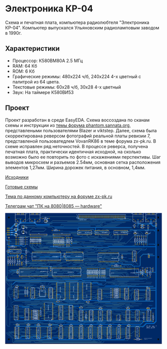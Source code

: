 # Электроника КР-04

Схема и печатная плата, компьютера радиолюбтеля "Электроника КР-04". Компьютер выпускался Ульяновским радиоламповым заводом в 1990г.

## Характеристики
* Процессор: К580ВМ80А 2.5 МГц
* RAM: 64 Кб
* ROM: 6 Кб
* Графические режимы:  480x224 ч/б, 240x224 4-х цветный с палитрой из 64 цвета.
* Текстовые режимы: 60x28 ч/б, 30x28 4-х цветный
* Звук: На таймере К580ВИ53

## Проект
Проект разработан в среде EasyEDA. Схема воссоздана по сканам схемы и инструкции из [темы форума phantom.sannata.org](https://www.phantom.sannata.org/viewtopic.php?f=23&t=6841), представлеными пользователями Blazer и viktstep.
Далее, схема была скорректирована реверсом фотографий реальной платы ревизии 7, представленой пользоватедлем VovanRK86 в теме форума zx-pk.ru.
В схеме исправлен ряд неточностей. В процессе реверса, получена печатная плата, практически идентичная исходной, на сколько возможно было ее повторить по фото с искажениями перспективы.
Шаг выводов микросхем и разъемов 2.54мм, основная сетка расположения элементов 1,27мм. Ширина дорожек питания, в основном, 1,4мм.

[Исходники](Sources)

[Готовые схемы](Export)

[Тема по данному компьютеру на форуме zx-pk.ru](https://zx-pk.ru/threads/23521-elektronika-kr-04.html)

[Телеграм чат "ПК на 8080|8085 — hardware"](https://t.me/vm80a)

![2D-View](preview.png?raw=true "2D View")


